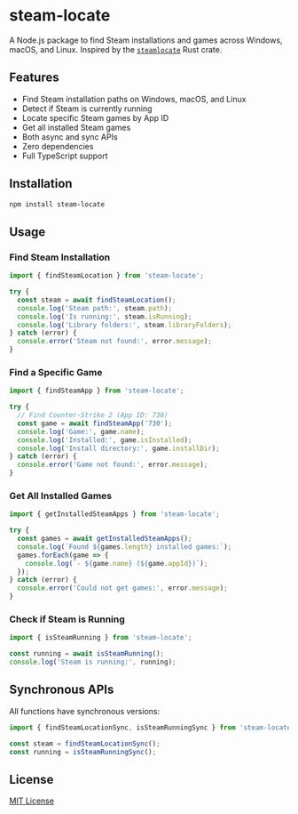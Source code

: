 # steam-locate

A Node.js package to find Steam installations and games across Windows, macOS, and Linux. Inspired by the [`steamlocate`](https://crates.io/crates/steamlocate) Rust crate.

## Features

- Find Steam installation paths on Windows, macOS, and Linux
- Detect if Steam is currently running
- Locate specific Steam games by App ID
- Get all installed Steam games
- Both async and sync APIs
- Zero dependencies
- Full TypeScript support

## Installation

```bash
npm install steam-locate
```

## Usage

### Find Steam Installation

```typescript
import { findSteamLocation } from 'steam-locate';

try {
  const steam = await findSteamLocation();
  console.log('Steam path:', steam.path);
  console.log('Is running:', steam.isRunning);
  console.log('Library folders:', steam.libraryFolders);
} catch (error) {
  console.error('Steam not found:', error.message);
}
```

### Find a Specific Game

```typescript
import { findSteamApp } from 'steam-locate';

try {
  // Find Counter-Strike 2 (App ID: 730)
  const game = await findSteamApp('730');
  console.log('Game:', game.name);
  console.log('Installed:', game.isInstalled);
  console.log('Install directory:', game.installDir);
} catch (error) {
  console.error('Game not found:', error.message);
}
```

### Get All Installed Games

```typescript
import { getInstalledSteamApps } from 'steam-locate';

try {
  const games = await getInstalledSteamApps();
  console.log(`Found ${games.length} installed games:`);
  games.forEach(game => {
    console.log(`- ${game.name} (${game.appId})`);
  });
} catch (error) {
  console.error('Could not get games:', error.message);
}
```

### Check if Steam is Running

```typescript
import { isSteamRunning } from 'steam-locate';

const running = await isSteamRunning();
console.log('Steam is running:', running);
```

## Synchronous APIs

All functions have synchronous versions:

```typescript
import { findSteamLocationSync, isSteamRunningSync } from 'steam-locate';

const steam = findSteamLocationSync();
const running = isSteamRunningSync();
```

## License

[MIT License](LICENSE)
